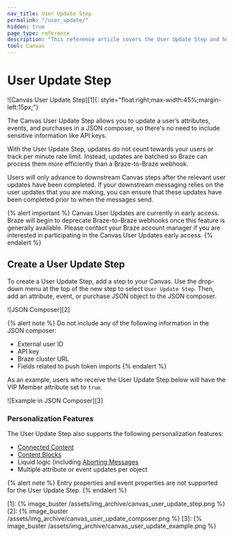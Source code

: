 ```yaml
---
nav_title: User Update Step
permalink: "/user_update/"
hidden: true
page_type: reference
description: "This reference article covers the User Update Step and how to use them in your Canvases."
tool: Canvas
---
```


# User Update Step

![Canvas User Update Step][1]{: style="float:right;max-width:45%;margin-left:15px;"}

The Canvas User Update Step allows you to update a user’s attributes, events, and purchases in a JSON composer, so there's no need to include sensitive information like API keys.

With the User Update Step, updates do not count towards your users or track per minute rate limit. Instead, updates are batched so Braze can process them more efficiently than a Braze-to-Braze webhook.

Users will only advance to downstream Canvas steps after the relevant user updates have been completed. If your downstream messaging relies on the user updates that you are making, you can ensure that these updates have been completed prior to when the messages send.

{% alert important %}
Canvas User Updates are currently in early access. Braze will begin to deprecate Braze-to-Braze webhooks once this feature is generally available. Please contact your Braze account manager if you are interested in participating in the Canvas User Updates early access.
{% endalert %}

## Create a User Update Step

To create a User Update Step, add a step to your Canvas. Use the drop-down menu at the top of the new step to select `User Update Step`. Then, add an attribute, event, or purchase JSON object to the JSON composer.

![JSON Composer][2] 

{% alert note %}
Do not include any of the following information in the JSON composer:
* External user ID
* API key
* Braze cluster URL
* Fields related to push token imports
{% endalert %}

As an example, users who receive the User Update Step below will have the VIP Member attribute set to `true`.

![Example in JSON Composer][3]

### Personalization Features

The User Update Step also supports the following personalization features: 

* [Connected Content]({{site.baseurl}}/user_guide/personalization_and_dynamic_content/connected_content/) 
* [Content Blocks]({{site.baseurl}}/user_guide/engagement_tools/templates_and_media/content_blocks/)
* Liquid logic (including [Aborting Messages]({{site.baseurl}}/user_guide/personalization_and_dynamic_content/liquid/aborting_messages/)
* Multiple attribute or event updates per object

{% alert note %}
Entry properties and event properties are not supported for the User Update Step.
{% endalert %}


[1]: {% image_buster /assets/img_archive/canvas_user_update_step.png %} 
[2]: {% image_buster /assets/img_archive/canvas_user_update_composer.png %} 
[3]: {% image_buster /assets/img_archive/canvas_user_update_example.png %} 